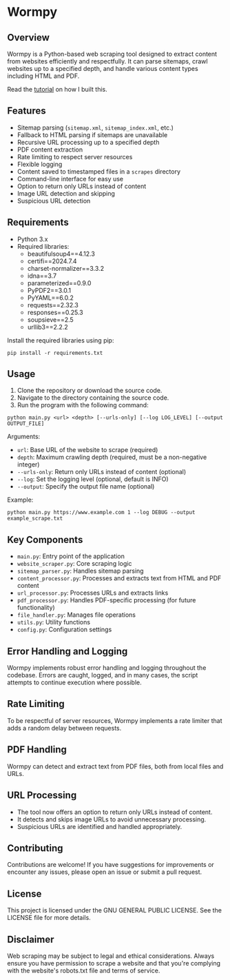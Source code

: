 # Wormpy

## Overview

Wormpy is a Python-based web scraping tool designed to extract content from websites efficiently and respectfully. It can parse sitemaps, crawl websites up to a specified depth, and handle various content types including HTML and PDF.

Read the [tutorial](https://medium.com/@aalapdavjekar/7-lessons-i-learned-while-writing-code-with-ai-b59414181da6) on how I built this.

## Features

- Sitemap parsing (`sitemap.xml`, `sitemap_index.xml`, etc.)
- Fallback to HTML parsing if sitemaps are unavailable
- Recursive URL processing up to a specified depth
- PDF content extraction
- Rate limiting to respect server resources
- Flexible logging
- Content saved to timestamped files in a `scrapes` directory
- Command-line interface for easy use
- Option to return only URLs instead of content
- Image URL detection and skipping
- Suspicious URL detection

## Requirements

- Python 3.x
- Required libraries:
  - beautifulsoup4==4.12.3
  - certifi==2024.7.4
  - charset-normalizer==3.3.2
  - idna==3.7
  - parameterized==0.9.0
  - PyPDF2==3.0.1
  - PyYAML==6.0.2
  - requests==2.32.3
  - responses==0.25.3
  - soupsieve==2.5
  - urllib3==2.2.2

Install the required libraries using pip:

```
pip install -r requirements.txt
```

## Usage

1. Clone the repository or download the source code.
2. Navigate to the directory containing the source code.
3. Run the program with the following command:

```
python main.py <url> <depth> [--urls-only] [--log LOG_LEVEL] [--output OUTPUT_FILE]
```

Arguments:
- `url`: Base URL of the website to scrape (required)
- `depth`: Maximum crawling depth (required, must be a non-negative integer)
- `--urls-only`: Return only URLs instead of content (optional)
- `--log`: Set the logging level (optional, default is INFO)
- `--output`: Specify the output file name (optional)

Example:
```
python main.py https://www.example.com 1 --log DEBUG --output example_scrape.txt
```

## Key Components

- `main.py`: Entry point of the application
- `website_scraper.py`: Core scraping logic
- `sitemap_parser.py`: Handles sitemap parsing
- `content_processor.py`: Processes and extracts text from HTML and PDF content
- `url_processor.py`: Processes URLs and extracts links
- `pdf_processor.py`: Handles PDF-specific processing (for future functionality)
- `file_handler.py`: Manages file operations
- `utils.py`: Utility functions
- `config.py`: Configuration settings

## Error Handling and Logging

Wormpy implements robust error handling and logging throughout the codebase. Errors are caught, logged, and in many cases, the script attempts to continue execution where possible.

## Rate Limiting

To be respectful of server resources, Wormpy implements a rate limiter that adds a random delay between requests.

## PDF Handling

Wormpy can detect and extract text from PDF files, both from local files and URLs.

## URL Processing

- The tool now offers an option to return only URLs instead of content.
- It detects and skips image URLs to avoid unnecessary processing.
- Suspicious URLs are identified and handled appropriately.

## Contributing

Contributions are welcome! If you have suggestions for improvements or encounter any issues, please open an issue or submit a pull request.

## License

This project is licensed under the GNU GENERAL PUBLIC LICENSE. See the LICENSE file for more details.

## Disclaimer

Web scraping may be subject to legal and ethical considerations. Always ensure you have permission to scrape a website and that you're complying with the website's robots.txt file and terms of service.